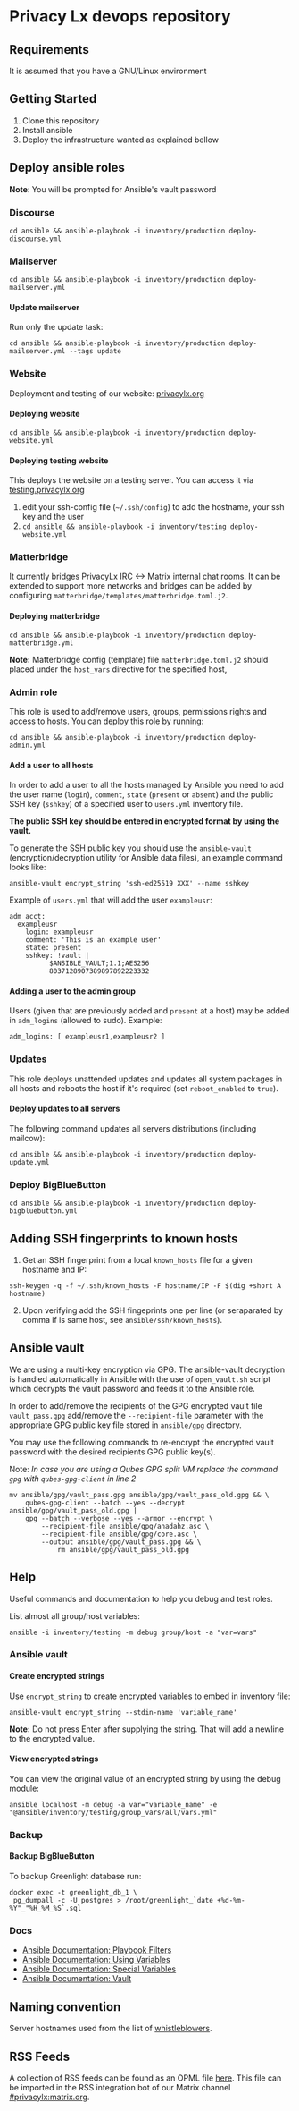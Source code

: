 # Privacy Lx devops repository

## Requirements

It is assumed that you have a GNU/Linux environment 

## Getting Started

1. Clone this repository
2. Install ansible
3. Deploy the infrastructure wanted as explained bellow

## Deploy ansible roles

**Note**: You will be prompted for Ansible's vault password

### Discourse

`cd ansible && ansible-playbook -i inventory/production deploy-discourse.yml`

### Mailserver

`cd ansible && ansible-playbook -i inventory/production deploy-mailserver.yml`

#### Update mailserver

Run only the update task:

`cd ansible && ansible-playbook -i inventory/production deploy-mailserver.yml --tags update`

### Website

Deployment and testing of our website: [privacylx.org](https://privacylx.org)

#### Deploying website

`cd ansible && ansible-playbook -i inventory/production deploy-website.yml`

#### Deploying testing website

This deploys the website on a testing server. You can access it via [testing.privacylx.org](https://testing.privacylx.org)

1. edit your ssh-config file (`~/.ssh/config`) to add the hostname, your ssh key and the user
2. `cd ansible && ansible-playbook -i inventory/testing deploy-website.yml`

### Matterbridge

It currently bridges PrivacyLx IRC <-> Matrix internal chat rooms. It can be
extended to support more networks and bridges can be added by configuring
`matterbridge/templates/matterbridge.toml.j2`.

#### Deploying matterbridge

`cd ansible && ansible-playbook -i inventory/production deploy-matterbridge.yml`

**Note:** Matterbridge config (template) file `matterbridge.toml.j2` should
placed under the `host_vars` directive for the specified host,

### Admin role

This role is used to add/remove users, groups, permissions rights and access to
hosts. You can deploy this role by running:

`cd ansible && ansible-playbook -i inventory/production deploy-admin.yml`

#### Add a user to all hosts

In order to add a user to all the hosts managed by Ansible you need to add the
user name (`login`), `comment`, `state` (`present` or `absent`) and the public
SSH key (`sshkey`) of a specified user to `users.yml` inventory file.

**The public SSH key should be entered in encrypted format by using the vault.**

To generate the SSH public key you should use the `ansible-vault`
(encryption/decryption utility for Ansible data files), an example command looks
like:

`ansible-vault encrypt_string 'ssh-ed25519 XXX' --name sshkey`

Example of `users.yml` that will add the user `exampleusr`:

```
adm_acct:
  exampleusr
    login: exampleusr
    comment: 'This is an example user'
    state: present
    sshkey: !vault |
          $ANSIBLE_VAULT;1.1;AES256
          8037128907389897892223332
```

#### Adding a user to the admin group

Users (given that are previously added and `present` at a host) may be added in
`adm_logins` (allowed to sudo).
Example:

`adm_logins: [ exampleusr1,exampleusr2 ]`

### Updates

This role deploys unattended updates and updates all system packages in all hosts
and reboots the host if it's required (set `reboot_enabled` to `true`).

#### Deploy updates to all servers

The following command updates all servers distributions (including mailcow):

`cd ansible && ansible-playbook -i inventory/production deploy-update.yml`

### Deploy BigBlueButton

`cd ansible && ansible-playbook -i inventory/production deploy-bigbluebutton.yml`

## Adding SSH fingerprints to known hosts

1. Get an SSH fingerprint from a local `known_hosts` file for a given hostname
   and IP:

`ssh-keygen -q -f ~/.ssh/known_hosts -F hostname/IP -F $(dig +short A hostname)`

2. Upon verifying add the SSH fingeprints one per line (or seraparated by comma
   if is same host, see `ansible/ssh/known_hosts`).

## Ansible vault

We are using a multi-key encryption via GPG. The ansible-vault decryption is
handled automatically in Ansible with the use of `open_vault.sh` script which
decrypts the vault password and feeds it to the Ansible role.

In order to add/remove the recipients of the GPG encrypted vault file
`vault_pass.gpg` add/remove the `--recipient-file` parameter with the
appropriate GPG public key file stored in `ansible/gpg` directory.

You may use the following commands to re-encrypt the encrypted vault password
with the desired recipients GPG public key(s).

Note: *In case you are using a Qubes GPG split VM replace the command `gpg` with
`qubes-gpg-client` in line 2*

```
mv ansible/gpg/vault_pass.gpg ansible/gpg/vault_pass_old.gpg && \
    qubes-gpg-client --batch --yes --decrypt ansible/gpg/vault_pass_old.gpg |
    gpg --batch --verbose --yes --armor --encrypt \
        --recipient-file ansible/gpg/anadahz.asc \
        --recipient-file ansible/gpg/core.asc \
        --output ansible/gpg/vault_pass.gpg && \
            rm ansible/gpg/vault_pass_old.gpg
```

## Help

Useful commands and documentation to help you debug and test roles.

List almost all group/host variables:

`ansible -i inventory/testing -m debug group/host -a "var=vars"`

### Ansible vault

#### Create encrypted strings

Use `encrypt_string` to create encrypted variables to embed in inventory file:

`ansible-vault encrypt_string --stdin-name 'variable_name'`

**Note:** Do not press Enter after supplying the string. That will add a newline
to the encrypted value.

#### View encrypted strings

You can view the original value of an encrypted string by using the debug module:

`ansible localhost -m debug -a var="variable_name" -e "@ansible/inventory/testing/group_vars/all/vars.yml"`

### Backup

#### Backup BigBlueButton

To backup Greenlight database run:

```
docker exec -t greenlight_db_1 \
 pg_dumpall -c -U postgres > /root/greenlight_`date +%d-%m-%Y"_"%H_%M_%S`.sql
```

### Docs

- [Ansible Documentation: Playbook Filters](https://docs.ansible.com/ansible/latest/user_guide/playbooks_filters.html)
- [Ansible Documentation: Using Variables]( https://docs.ansible.com/ansible/latest/user_guide/playbooks_variables.html)
- [Ansible Documentation: Special Variables](https://docs.ansible.com/ansible/latest/reference_appendices/special_variables.html)
- [Ansible Documentation: Vault](https://docs.ansible.com/ansible/latest/user_guide/vault.html)

## Naming convention

Server hostnames used from the list of
[whistleblowers](https://en.wikipedia.org/wiki/List_of_whistleblowers).

## RSS Feeds

A collection of RSS feeds can be found as an OPML file
[here](var/privacylx-rss.opml). This file can be imported in the RSS integration
bot of our Matrix channel
[#privacylx:matrix.org](https://matrix.to/#/#privacylx:matrix.org).
